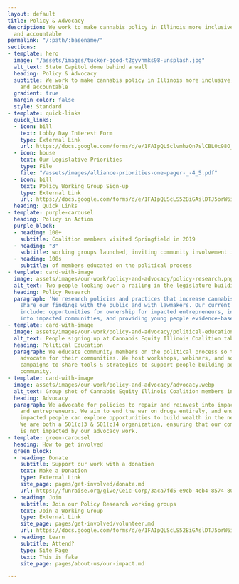 ```yaml
---
layout: default
title: Policy & Advocacy
description: We work to make cannabis policy in Illinois more inclusive, transparent
  and accountable
permalink: "/:path/:basename/"
sections:
- template: hero
  image: "/assets/images/tucker-good-t2gyvhmks98-unsplash.jpg"
  alt_text: State Capitol dome behind a wall
  heading: Policy & Advocacy
  subtitle: We work to make cannabis policy in Illinois more inclusive, transparent
    and accountable
  gradient: true
  margin_color: false
  style: Standard
- template: quick-links
  quick_links:
  - icon: bill
    text: Lobby Day Interest Form
    type: External Link
    url: https://docs.google.com/forms/d/e/1FAIpQLSclvmhzQn7slCBL0c98O_H_FCY6h9sTmZEsfEJzH5ZmPogheg/viewform
  - icon: house
    text: Our Legislative Priorities
    type: File
    file: "/assets/images/alliance-priorities-one-pager-_-4_5.pdf"
  - icon: bill
    text: Policy Working Group Sign-up
    type: External Link
    url: https://docs.google.com/forms/d/e/1FAIpQLScLS52BiGAslDTJ5orW6i2JnMAIo4iHjdFWj_2iViKn3RwiVQ/viewform
  heading: Quick Links
- template: purple-carousel
  heading: Policy in Action
  purple_block:
  - heading: 100+
    subtitle: Coalition members visited Springfield in 2019
  - heading: "3"
    subtitle: working groups launched, inviting community involvement in policy
  - heading: 100s
    subtitle: of members educated on the political process
- template: card-with-image
  image: assets/images/our-work/policy-and-advocacy/policy-research.png
  alt_text: Two people looking over a railing in the legislature building with a clipboard
  heading: Policy Research
  paragraph: 'We research policies and practices that increase cannabis equity and
    share our findings with the public and with lawmakers. Our current areas of research
    include: opportunities for ownership for impacted entrepreneurs, increasing investment
    into impacted communities, and providing young people evidence-based education.'
- template: card-with-image
  image: assets/images/our-work/policy-and-advocacy/political-education.webp
  alt_text: People signing up at Cannabis Equity Illinois Coalition table
  heading: Political Education
  paragraph: We educate community members on the political process so they can effectively
    advocate for their communities. We host workshops, webinars, and social media
    campaigns to share tools & strategies to support people building power in their
    community.
- template: card-with-image
  image: assets/images/our-work/policy-and-advocacy/advocacy.webp
  alt_text: Group shot of Cannabis Equity Illinois Coalition members in front of statue
  heading: Advocacy
  paragraph: We advocate for policies to repair and reinvest into impacted communities
    and entrepreneurs. We aim to end the war on drugs entirely, and enusre that all
    impacted people can explore opportunities to build wealth in the new industry.
    We are both a 501(c)3 & 501(c)4 organization, ensuring that our community programming
    is not impacted by our advocacy work.
- template: green-carousel
  heading: How to get involved
  green_block:
  - heading: Donate
    subtitle: Support our work with a donation
    text: Make a Donation
    type: External Link
    site_page: pages/get-involved/donate.md
    url: https://funraise.org/give/Ceic-Corp/3aca7fd5-e9cb-4eb4-8574-807dbbb8bc93/
  - heading: Join
    subtitle: Join our Policy Research working groups
    text: Join a Working Group
    type: External Link
    site_page: pages/get-involved/volunteer.md
    url: https://docs.google.com/forms/d/e/1FAIpQLScLS52BiGAslDTJ5orW6i2JnMAIo4iHjdFWj_2iViKn3RwiVQ/viewform
  - heading: Learn
    subtitle: Attend?
    type: Site Page
    text: This is fake
    site_page: pages/about-us/our-impact.md

---
```


